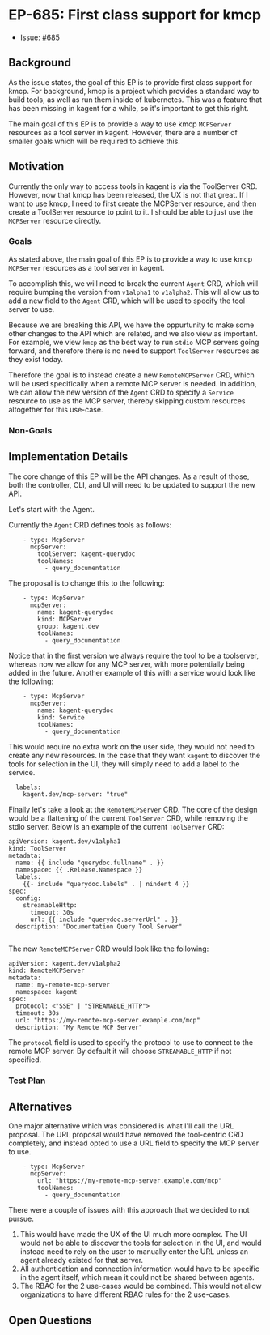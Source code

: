 <!--
**Note:** When your Enhancement Proposal (EP) is complete, all of these comment blocks should be removed.

This template is inspired by the Kubernetes Enhancement Proposal (KEP) template: https://github.com/kubernetes/enhancements/blob/master/keps/sig-architecture/0000-kep-process/README.md

To get started with this template:

- [ ] **Create an issue in kagent-dev/kagent**
- [ ] **Make a copy of this template.**
  `EP-[ID]: [Feature/Enhancement Name]`, where `ID` is the issue number (with no
  leading-zero padding) assigned to your enhancement above.
- [ ] **Fill out this file as best you can.**
  At minimum, you should fill in the "Summary" and "Motivation" sections.
- [ ] **Create a PR for this EP.**
  Assign it to maintainers with relevant context.
- [ ] **Merge early and iterate.**
  Avoid getting hung up on specific details and instead aim to get the goals of
  the EP clarified and merged quickly. The best way to do this is to just
  start with the high-level sections and fill out details incrementally in
  subsequent PRs.

Just because a EP is merged does not mean it is complete or approved. Any EP
marked as `provisional` is a working document and subject to change. You can
denote sections that are under active debate as follows:

```
<<[UNRESOLVED optional short context or usernames ]>>
Stuff that is being argued.
<<[/UNRESOLVED]>>
```

When editing EPS, aim for tightly-scoped, single-topic PRs to keep discussions
focused. If you disagree with what is already in a document, open a new PR
with suggested changes.

One EP corresponds to one "feature" or "enhancement" for its whole lifecycle. Once a feature has become
"implemented", major changes should get new EPs.
-->
# EP-685: First class support for kmcp

<!--
This is the title of your EP. Keep it short, simple, and descriptive. A good
title can help communicate what the EP is and should be considered as part of
any review.
-->

* Issue: [#685](https://github.com/kagent-dev/kagent/issues/685)

## Background 

<!-- 
Provide a brief overview of the feature/enhancement, including relevant background information, origin, and sponsors. 
Highlight the primary purpose and how it fits within the broader ecosystem.

Include Motivation, concise overview of goals, challenges, and trade-offs.

-->

As the issue states, the goal of this EP is to provide first class support for kmcp. For background, kmcp is a project which provides a standard way to build tools, as well as run them inside of kubernetes. This was a feature that has been missing in kagent for a while, so it's important to get this right.

The main goal of this EP is to provide a way to use kmcp `MCPServer` resources as a tool server in kagent. However, there are a number of smaller goals which will be required to achieve this.



## Motivation


<!--
This section is for explicitly listing the motivation, goals, and non-goals of
this EP. Describe why the change is important and the benefits to users. The
motivation section can optionally provide links to [experience reports] to
demonstrate the interest in a EP within the wider Kubernetes community.

[experience reports]: https://github.com/golang/go/wiki/ExperienceReports
-->

Currently the only way to access tools in kagent is via the ToolServer CRD. However, now that kmcp has been released, the UX is not that great. If I want to use kmcp, I need to first create the MCPServer resource, and then create a ToolServer resource to point to it. I should be able to just use the `MCPServer` resource directly.


### Goals

<!--

List the specific goals of the EP. What is it trying to achieve? How will we
know that this has succeeded?

Include specific, actionable outcomes. Ensure that the goals focus on the scope of
the proposed feature.
-->

As stated above, the main goal of this EP is to provide a way to use kmcp `MCPServer` resources as a tool server in kagent.

To accomplish this, we will need to break the current `Agent` CRD, which will require bumping the version from `v1alpha1` to `v1alpha2`. This will allow us to add a new field to the `Agent` CRD, which will be used to specify the tool server to use.

Because we are breaking this API, we have the oppurtunity to make some other changes to the API which are related, and we also view as important. For example, we view `kmcp` as the best way to run `stdio` MCP servers going forward, and therefore there is no need to support `ToolServer` resources as they exist today.

Therefore the goal is to instead create a new `RemoteMCPServer` CRD, which will be used specifically when a remote MCP server is needed. In addition, we can allow the new version of the `Agent` CRD to specify a `Service` resource to use as the MCP server, thereby skipping custom resources altogether for this use-case.


### Non-Goals 

<!--
What is out of scope for this EP? Listing non-goals helps to focus discussion
and make progress.
-->

## Implementation Details

<!--
This section should contain enough information that the specifics of your
change are understandable. This may include API specs (though not always
required) or even code snippets. If there's any ambiguity about HOW your
proposal will be implemented, this is the place to discuss them.

-->

The core change of this EP will be the API changes. As a result of those, both the controller, CLI, and UI will need to be updated to support the new API.

Let's start with the Agent.

Currently the `Agent` CRD defines tools as follows:
```
    - type: McpServer
      mcpServer:
        toolServer: kagent-querydoc
        toolNames:
          - query_documentation
```

The proposal is to change this to the following:

```
    - type: McpServer
      mcpServer:
        name: kagent-querydoc
        kind: MCPServer
        group: kagent.dev
        toolNames:
          - query_documentation

```

Notice that in the first version we always require the tool to be a toolserver, whereas now we allow for any MCP server, with more potentially being added in the future. Another example of this with a service would look like the following:
```
    - type: McpServer
      mcpServer:
        name: kagent-querydoc
        kind: Service
        toolNames:
          - query_documentation
```

This would require no extra work on the user side, they would not need to create any new resources. In the case that they want `kagent` to discover the tools for selection in the UI, they will simply need to add a label to the service.

```
  labels:
    kagent.dev/mcp-server: "true"
```

Finally let's take a look at the `RemoteMCPServer` CRD. The core of the design would be a flattening of the current `ToolServer` CRD, while removing the stdio server. Below is an example of the current `ToolServer` CRD:

```
apiVersion: kagent.dev/v1alpha1
kind: ToolServer
metadata:
  name: {{ include "querydoc.fullname" . }}
  namespace: {{ .Release.Namespace }}
  labels:
    {{- include "querydoc.labels" . | nindent 4 }}
spec:
  config:
    streamableHttp:
      timeout: 30s
      url: {{ include "querydoc.serverUrl" . }}
  description: "Documentation Query Tool Server"


```

The new `RemoteMCPServer` CRD would look like the following:
```
apiVersion: kagent.dev/v1alpha2
kind: RemoteMCPServer
metadata:
  name: my-remote-mcp-server
  namespace: kagent
spec:
  protocol: <"SSE" | "STREAMABLE_HTTP">
  timeout: 30s
  url: "https://my-remote-mcp-server.example.com/mcp"
  description: "My Remote MCP Server"
```

The `protocol` field is used to specify the protocol to use to connect to the remote MCP server. By default it will choose `STREAMABLE_HTTP` if not specified.


### Test Plan 

<!--
    Define the testing strategy for the feature.
    Include unit, integration, and end-to-end (e2e) tests.
    Specify any additional frameworks or tools required for testing.
-->

## Alternatives

<!--
Highlight potential challenges or trade-offs.
-->

One major alternative which was considered is what I'll call the URL proposal. The URL proposal would have removed the tool-centric CRD completely, and instead opted to use a URL field to specify the MCP server to use.

```
    - type: McpServer
      mcpServer:
        url: "https://my-remote-mcp-server.example.com/mcp"
        toolNames:
          - query_documentation
```

There were a couple of issues with this approach that we decided to not pursue.

1. This would have made the UX of the UI much more complex. The UI would not be able to discover the tools for selection in the UI, and would instead need to rely on the user to manually enter the URL unless an agent already existed for that server. 
2. All authentication and connection information would have to be specific in the agent itself, which mean it could not be shared between agents.
3. The RBAC for the 2 use-cases would be combined. This would not allow organizations to have different RBAC rules for the 2 use-cases.


## Open Questions

<!--
Include any unresolved questions or areas requiring feedback.
-->